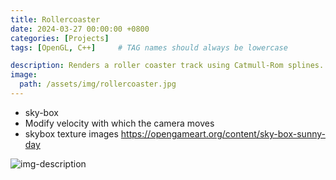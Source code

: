 ```yaml
---
title: Rollercoaster
date: 2024-03-27 00:00:00 +0800
categories: [Projects]
tags: [OpenGL, C++]     # TAG names should always be lowercase

description: Renders a roller coaster track using Catmull-Rom splines.
image:
  path: /assets/img/rollercoaster.jpg
---
```


- sky-box
- Modify velocity with which the camera moves 
- skybox texture images <https://opengameart.org/content/sky-box-sunny-day>

![img-description](/assets/img/rollercoaster.gif)

